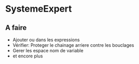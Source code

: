 # SystemeExpert

## A faire
- Ajouter ou dans les expressions
- Vérifier: Proteger le chainage arriere contre les bouclages
- Gerer les espace nom de variable
- et encore plus